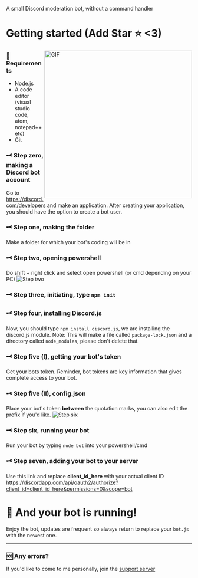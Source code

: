  A small Discord moderation bot, without a command handler


# Getting started (Add Star ⭐ <3)
<img hight="20" width="400" alt="GIF" align="right" src="https://readme-typing-svg.herokuapp.com?color=%232F74F7&lines=Add+Star+!+%E2%9D%A4%EF%B8%8F+%F0%9F%A7%A1+%F0%9F%92%9B+%F0%9F%92%9A+%F0%9F%92%99+%F0%9F%92%9C+%F0%9F%96%A4+%F0%9F%A4%8D">

### 📌 Requirements
* Node.js
* A code editor (visual studio code, atom, notepad++ etc)
* Git

### 🗝 Step zero, making a Discord bot account
Go to https://discord.com/developers and make an application. After creating your application, you should have the option to create a bot user.

### 🗝 Step one, making the folder
Make a folder for which your bot's coding will be in


### 🗝 Step two, opening powershell
Do shift + right click and select open powershell (or cmd depending on your PC)
![Step two](https://media.discordapp.net/attachments/804840017939660811/948037673866657812/gFSqpN0Y.png?width=829&height=548 "Step two")


### 🗝 Step three, initiating, type `npm init`

### 🗝 Step four, installing Discord.js
Now, you should type `npm install discord.js`, we are installing the discord.js module. Note: This will make a file called `package-lock.json` and a directory called `node_modules`, please don't delete that.

### 🗝 Step five (I), getting your bot's token
Get your bots token. Reminder, bot tokens are key information that gives complete access to your bot.

### 🗝 Step five (II), config.json
Place your bot's token **between** the quotation marks, you can also edit the prefix if you'd like.
![Step six](https://i.imgur.com/dy7OSYW.png "Step six")

### 🗝 Step six, running your bot
Run your bot by typing `node bot` into your powershell/cmd

### 🗝 Step seven, adding your bot to your server
Use this link and replace **client_id_here** with your actual client ID
https://discordapp.com/api/oauth2/authorize?client_id=client_id_here&permissions=0&scope=bot
# 🎈 And your bot is running!
Enjoy the bot, updates are frequent so always return to replace your `bot.js` with the newest one.

---

### 🆘 Any errors?
If you'd like to come to me personally, join the [support server](https://discord.gg/11pm)

